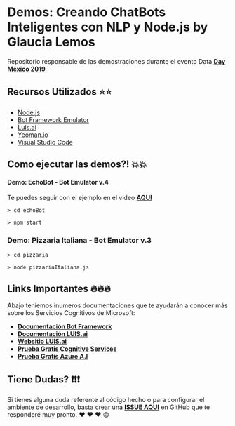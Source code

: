 # Demos: Creando ChatBots Inteligentes con NLP y Node.js by Glaucia Lemos

Repositorio responsable de las demostraciones durante el evento Data **[Day México 2019](https://sg.com.mx/dataday/)**

## Recursos Utilizados ⭐️⭐️

- [Node.js](https://nodejs.org/en/)
- [Bot Framework Emulator](https://github.com/Microsoft/BotFramework-Emulator/releases)
- [Luis.ai](https://luis.ai/home)
- [Yeoman.io](https://yeoman.io/)
- [Visual Studio Code](https://code.visualstudio.com/)

## Como ejecutar las demos?! 💥💥

#### Demo: EchoBot - Bot Emulator v.4

Te puedes seguir con el ejemplo en el video **[AQUI](https://youtu.be/rGIpClavZKY)**

```
> cd echoBot
```

```
> npm start
```

### Demo: Pizzaria Italiana - Bot Emulator v.3

```
> cd pizzaria
```

```
> node pizzariaItaliana.js
```

## Links Importantes 🔥🔥🔥

Abajo teniemos inumeros documentaciones que te ayudarán a conocer más sobre los Servicios Cognitivos de Microsoft:

- **[Documentación Bot Framework](https://aka.ms/documentacion-bot-framework)**
- **[Documentación LUIS.ai](https://aka.ms/documentacion-luis-ai )**
- **[Websitio LUIS.ai](https://luis.ai/home)**
- **[Prueba Gratis Cognitive Services](https://aka.ms/prueba-gratis-cognitive-services)**
- **[Prueba Gratis Azure A.I](https://aka.ms/prueba-gratis-azure-ai )**

## Tiene Dudas? ❗️❗️❗️

Si tienes alguna duda referente al código hecho o para configurar el ambiente de desarrollo, basta crear una **[ISSUE AQUI](https://github.com/glaucia86/demo-data-day-nlp-node/issues)** en GitHub que te responderé muy pronto. ❤️ ❤️ ❤️ 😊
